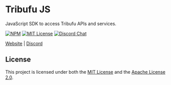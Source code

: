# Tribufu JS

JavaScript SDK to access Tribufu APIs and services.

[![NPM][npm-badge]][npm-url]
[![MIT License][mit-badge]][mit-url]
[![Discord Chat][discord-badge]][discord-url]

[npm-badge]: https://img.shields.io/npm/v/tribufu.svg
[npm-url]: https://www.npmjs.com/package/tribufu
[mit-badge]: https://img.shields.io/badge/license-MIT-blue.svg
[mit-url]: https://github.com/Tribufu/TribufuJs/blob/main/LICENSE.txt
[discord-badge]: https://img.shields.io/discord/276504514616623104.svg?logo=discord&style=flat-square
[discord-url]: https://www.tribufu.com/discord

[Website](https://www.tribufu.com) |
[Discord](https://www.tribufu.com/discord)

## License

This project is licensed under both the [MIT License] and the [Apache License 2.0].

[MIT License]: https://github.com/Tribufu/TribufuJs/blob/main/LICENSE-MIT.txt
[Apache License 2.0]: https://github.com/Tribufu/TribufuJs/blob/main/LICENSE-APACHE.txt
